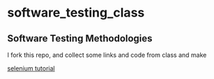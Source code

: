 # software_testing_class
## Software Testing Methodologies

I fork this repo, and collect some links and code from class and make


[selenium tutorial](https://selenium-python.readthedocs.org/installation.html)
